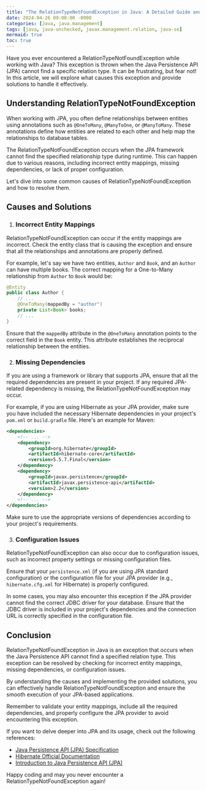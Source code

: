 ```yaml
---
title: "The RelationTypeNotFoundException in Java: A Detailed Guide and Solutions"
date: 2024-04-26 09:00:00 -0000
categories: [Java, java.management]
tags: [java, java-unchecked, javax.management.relation, java-se]
mermaid: true
toc: true
---
```



Have you ever encountered a RelationTypeNotFoundException while working with Java? This exception is thrown when the Java Persistence API (JPA) cannot find a specific relation type. It can be frustrating, but fear not! In this article, we will explore what causes this exception and provide solutions to handle it effectively.

## Understanding RelationTypeNotFoundException

When working with JPA, you often define relationships between entities using annotations such as `@OneToMany`, `@ManyToOne`, or `@ManyToMany`. These annotations define how entities are related to each other and help map the relationships to database tables.

The RelationTypeNotFoundException occurs when the JPA framework cannot find the specified relationship type during runtime. This can happen due to various reasons, including incorrect entity mappings, missing dependencies, or lack of proper configuration.

Let's dive into some common causes of RelationTypeNotFoundException and how to resolve them.

## Causes and Solutions

1. ### Incorrect Entity Mappings

RelationTypeNotFoundException can occur if the entity mappings are incorrect. Check the entity class that is causing the exception and ensure that all the relationships and annotations are properly defined.

For example, let's say we have two entities, `Author` and `Book`, and an `Author` can have multiple books. The correct mapping for a One-to-Many relationship from `Author` to `Book` would be:

```java
@Entity
public class Author {
    // ...
    @OneToMany(mappedBy = "author")
    private List<Book> books;
    // ...
}
```

Ensure that the `mappedBy` attribute in the `@OneToMany` annotation points to the correct field in the `Book` entity. This attribute establishes the reciprocal relationship between the entities.

2. ### Missing Dependencies

If you are using a framework or library that supports JPA, ensure that all the required dependencies are present in your project. If any required JPA-related dependency is missing, the RelationTypeNotFoundException may occur.

For example, if you are using Hibernate as your JPA provider, make sure you have included the necessary Hibernate dependencies in your project's `pom.xml` or `build.gradle` file. Here's an example for Maven:

```xml
<dependencies>
    <!-- ... -->
    <dependency>
        <groupId>org.hibernate</groupId>
        <artifactId>hibernate-core</artifactId>
        <version>5.5.7.Final</version>
    </dependency>
    <dependency>
        <groupId>javax.persistence</groupId>
        <artifactId>javax.persistence-api</artifactId>
        <version>2.2</version>
    </dependency>
    <!-- ... -->
</dependencies>
```

Make sure to use the appropriate versions of dependencies according to your project's requirements.

3. ### Configuration Issues

RelationTypeNotFoundException can also occur due to configuration issues, such as incorrect property settings or missing configuration files.

Ensure that your `persistence.xml` (if you are using JPA standard configuration) or the configuration file for your JPA provider (e.g., `hibernate.cfg.xml` for Hibernate) is properly configured.

In some cases, you may also encounter this exception if the JPA provider cannot find the correct JDBC driver for your database. Ensure that the JDBC driver is included in your project's dependencies and the connection URL is correctly specified in the configuration file.

## Conclusion

RelationTypeNotFoundException in Java is an exception that occurs when the Java Persistence API cannot find a specified relation type. This exception can be resolved by checking for incorrect entity mappings, missing dependencies, or configuration issues.

By understanding the causes and implementing the provided solutions, you can effectively handle RelationTypeNotFoundException and ensure the smooth execution of your JPA-based applications.

Remember to validate your entity mappings, include all the required dependencies, and properly configure the JPA provider to avoid encountering this exception.

If you want to delve deeper into JPA and its usage, check out the following references:

- [Java Persistence API (JPA) Specification](https://jcp.org/en/jsr/detail?id=338)
- [Hibernate Official Documentation](https://docs.jboss.org/hibernate/orm/current/userguide/html_single/Hibernate_User_Guide.html)
- [Introduction to Java Persistence API (JPA)](https://www.baeldung.com/jpa-intro)

Happy coding and may you never encounter a RelationTypeNotFoundException again!